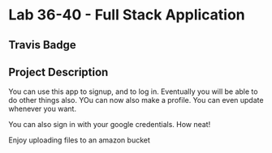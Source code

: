 # Lab 36-40 - Full Stack Application
## Travis Badge
<!-- YOUR TRAVIS CI BADGE HERE -->

## Project Description
You can use this app to signup, and to log in. Eventually you will be able to do other things also. YOu can now also make a profile. You can even update whenever you want.

You can also sign in with your google credentials. How neat!

Enjoy uploading files to an amazon bucket
